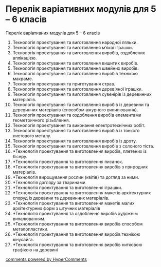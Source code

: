 <div id="hypercomments_widget" class="js-hypercomments-widget invisible"></div>

Перелік варіативних модулів для 5 – 6 класів
=============================================

Перелік варіативних модулів для 5 – 6 класів
1.	Технологія проектування та  виготовлення народної ляльки. 
2.	Технологія проектування та виготовлення м’якої іграшки.
3.	Технологія проектування та  виготовлення виробів, оздоблених аплікацією.
4.	Технологія проектування та  виготовлення вишитих виробів.
5.	Технологія проектування та виготовлення швейних виробів.
6.	Технологія проектування та виготовлення виробів технікою макраме.
7.	Технологія проектування та приготування страв.
8.	Технологія проектування та виготовлення дерев’яної іграшки.
9.	Технологія проектування та виготовлення сувенірів із деревинних матеріалів.
10.	Технологія проектування та виготовлення виробів із деревини та деревинних матеріалів (способом ажурного випилювання).
11.	Технологія проектування та  оздоблення виробів елементами геометричного різьблення.
12.	Технологія проектування та виконання електротехнічних робіт.
13.	Технологія проектування та виготовлення виробів із тонкого листового металу.
14.	Технологія проектування та виготовлення виробів із дроту.
15.	Технологія проектування та виготовлення виробів з солоного тіста.
16.	*Технологія проектування та виготовлення виробів, плетених із бісеру.
17.	*Технологія проектування та виготовлення писанок.
18.	*Технологія проектування та виготовлення виробів з природних матеріалів.
19.	*Технологія вирощування рослин (квітів) та догляд за ними.
20.	*Технологія догляду за тваринами.
21.	*Технологія проектування та виготовлення іграшки.
22.	*Технологія проектування та виготовлення макетів архітектурних споруд із деревини та деревинних матеріалів.
23.	*Технологія проектування та виготовлення  макетів малих архітектурних форм з штучних матеріалів
24.	*Технологія проектування та оздоблення виробів художнім випалюванням.
25.	*Технологія проектування та виготовлення виробів способом металопластики.
26.	*Технологія проектування та виготовлення виробів технікою кінусайга.
27.	*Технологія проектування та виготовлення виробів нитковою графікою на деревині



<div class="js-hypercomments-container">
<a href="http://hypercomments.com" class="hc-link" title="comments widget">comments powered by HyperComments</a>
</div>